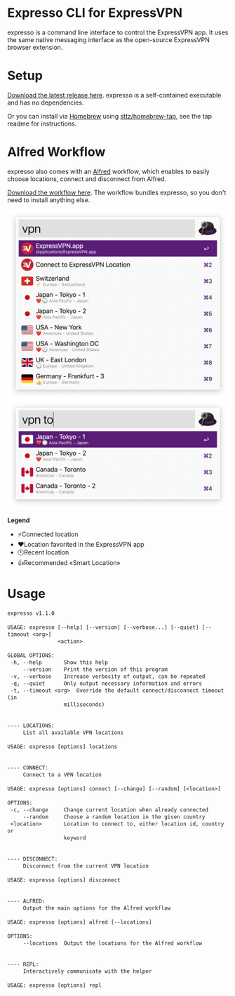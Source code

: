 # Expresso CLI for ExpressVPN

expresso is a command line interface to control the ExpressVPN app. It uses the same native messaging interface as the open-source ExpressVPN browser extension.

# Setup

[Download the latest release here](https://github.com/sttz/expresso/releases). expresso is a self-contained executable and has no dependencies.

Or you can install via [Homebrew](https://brew.sh/) using [sttz/homebrew-tap](https://github.com/sttz/homebrew-tap), see the tap readme for instructions.


# Alfred Workflow

expresso also comes with an [Alfred](http://alfredapp.com) workflow, which enables to easily choose locations, connect and disconnect from Alfred.

[Download the workflow here](https://github.com/sttz/expresso/releases). The workflow bundles expresso, so you don't need to install anything else.

<img src="./screenshots/expresoo-alfred-1.png" width="623" alt="Alfred Workflow Screenshot" />

<img src="./screenshots/expresoo-alfred-2.png" width="623" alt="Alfred Workflow Screenshot" />

**Legend**
* ⚡️Connected location
* ❤️Location favorited in the ExpressVPN app
* 🕙Recent location
* 👍Recommended «Smart Location»

# Usage

```
expresso v1.1.0

USAGE: expresso [--help] [--version] [--verbose...] [--quiet] [--timeout <arg>] 
                <action> 

GLOBAL OPTIONS:
 -h, --help       Show this help 
     --version    Print the version of this program 
 -v, --verbose    Increase verbosity of output, can be repeated 
 -q, --quiet      Only output necessary information and errors 
 -t, --timeout <arg>  Override the default connect/disconnect timeout (in 
                  milliseconds) 


---- LOCATIONS:
     List all available VPN locations 

USAGE: expresso [options] locations 


---- CONNECT:
     Connect to a VPN location 

USAGE: expresso [options] connect [--change] [--random] [<location>] 

OPTIONS:
 -c, --change     Change current location when already connected 
     --random     Choose a random location in the given country 
 <location>       Location to connect to, either location id, country or 
                  keyword 


---- DISCONNECT:
     Disconnect from the current VPN location 

USAGE: expresso [options] disconnect 


---- ALFRED:
     Output the main options for the Alfred workflow 

USAGE: expresso [options] alfred [--locations] 

OPTIONS:
     --locations  Output the locations for the Alfred workflow 


---- REPL:
     Interactively communicate with the helper 

USAGE: expresso [options] repl 
```
